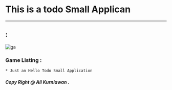 # This is a todo Small Applican
---

##  :

![ga](./images/ga.jpg)


### Game Listing :

```
* Just an Hello Todo Small Application
```

##### Copy Right @ Ali Kurniawan .
